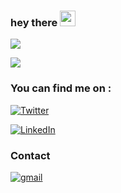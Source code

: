 ### hey there <img src="https://media.giphy.com/media/hvRJCLFzcasrR4ia7z/giphy.gif" width="25px">
![](https://visitor-badge.glitch.me/badge?page_id=Gand0r.Gand0r)



![](https://github-readme-stats.vercel.app/api/top-langs/?username={Gand0r})

<!-- Actual text -->

### You can find me on :
[![Twitter][1.1]][1]

[![LinkedIn][1.2]][2]

### Contact 
[![gmail][1.3]][3]

<!-- Icons -->

[1.1]: https://img.shields.io/badge/Twitter-1DA1F2?style=for-the-badge&logo=twitter&logoColor=white
[1.2]: https://img.shields.io/badge/LinkedIn-0077B5?style=for-the-badge&logo=linkedin&logoColor=white
[1.3]: https://img.shields.io/badge/Gmail-D14836?style=for-the-badge&logo=gmail&logoColor=white

<!-- Links to your social media accounts -->

[1]: https://twitter.com/rumahnyamertua
[2]: https://www.linkedin.com/mwlite/in/indrasetiawanbatam
[3]: https://mail.google.com

